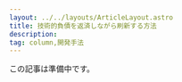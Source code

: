 ```yaml
---
layout: ../../layouts/ArticleLayout.astro
title: 技術的負債を返済しながら刷新する方法
description:
tag: column,開発手法
---
```


この記事は準備中です。
